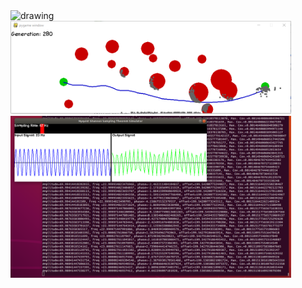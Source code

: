 <img src="https://github.com/estods3/JetTank/blob/master/documentation/linefollowing.gif" alt="drawing" width="200"/>
<img src="https://github.com/estods3/PathPlanning-withGeneticAI/blob/master/pics/gen280.PNG" alt="drawing" width="449"/>
<img src="https://github.com/estods3/Sampling-usingNyquistTheorem/blob/master/screenshots/FrequencyGreaterThanNyquist.png" alt="drawing" width="449"/>

<!--
**estods3/estods3** is a ✨ _special_ ✨ repository because its `README.md` (this file) appears on your GitHub profile.
-->
